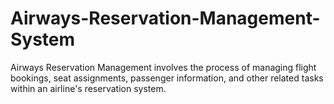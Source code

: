 # Airways-Reservation-Management-System
Airways Reservation Management involves the process of managing flight bookings, seat assignments, passenger information, and other related tasks within an airline's reservation system.
